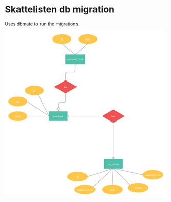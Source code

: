 # Skattelisten db migration

Uses [dbmate](https://github.com/amacneil/dbmate) to run the migrations.

![er-diagram](docs/er-diagram.png)
